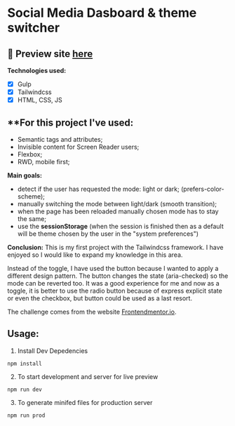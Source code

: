 # Social Media Dasboard & theme switcher

## 🎥  Preview site [here](https://szymonrojek.github.io/sm-dashboard-theme-switcher/)

**Technologies used:**
* [x] Gulp
* [x] Tailwindcss
* [x] HTML, CSS, JS

## **For this project I've used:
- Semantic tags and attributes;
- Invisible content for Screen Reader users;
- Flexbox;
- RWD, mobile first;

**Main goals:**
- detect if the user has requested the mode: light or dark; (prefers-color-scheme);
- manually switching the mode between light/dark (smooth transition);
- when the page has been reloaded manually chosen mode has to stay the same;
- use the **sessionStorage** (when the session is finished then as a default will be theme chosen by the user in the "system preferences")

**Conclusion:**
This is my first project with the Tailwindcss framework. I have enjoyed so I would like to expand my knowledge in this area.

Instead of the toggle, I have used the button because I wanted to apply a different design pattern. The button changes the state (aria-checked) so the mode can be reverted too. It was a good experience for me and now as a toggle, it is better to use the radio button because of express explicit state or even the checkbox, but button could be used as a last resort. 

The challenge comes from the website [Frontendmentor.io](https://www.frontendmentor.io/dashboard).

## Usage:

1. Install Dev Depedencies
```
npm install
```
2. To start development and server for live preview
```
npm run dev
```
3. To generate minifed files for production server
```
npm run prod 
```